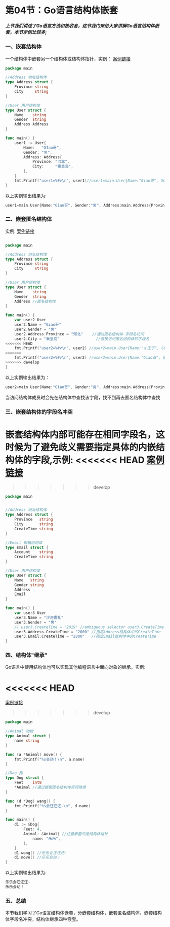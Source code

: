 # 第04节：Go语言结构体嵌套

##### 上节我们讲述了Go语言方法和接收者，这节我门来给大家讲解Go语言结构体嵌套，本节示例比较多;

### 一、嵌套结构体

一个结构体中嵌套另一个结构体或结构体指针，实例：
[案例链接](https://github.com/Yan-Yan0129/Go-example/blob/master/%E7%AC%AC05%E7%AB%A0%EF%BC%9AGo%E8%AF%AD%E8%A8%80%E7%BB%93%E6%9E%84%E4%BD%93/%E7%AC%AC04%E8%8A%82%EF%BC%9AGo%E8%AF%AD%E8%A8%80%E7%BB%93%E6%9E%84%E4%BD%93%E5%B5%8C%E5%A5%97/demo01.md)
```go
package main

//Address 地址结构体
type Address struct {
	Province string
	City     string
}

//User 用户结构体
type User struct {
	Name    string
	Gender  string
	Address Address
}

func main() {
	user1 := User{
		Name:   "GIao哥",
		Gender: "男",
		Address: Address{
			Province: "河北",
			City:     "秦皇岛",
		},
	}
	fmt.Printf("user1=%#v\n", user1)//user1=main.User{Name:"Giao哥", Gender:"男", Address:main.Address{Province:"河北", City:"秦皇岛"}}
}
```

以上实例输出结果为:

```go
user1=main.User{Name:"Giao哥", Gender:"男", Address:main.Address{Province:"河北", City:"秦皇岛"}}
```

### 二、嵌套匿名结构体

实例:
[案例链接](https://github.com/Yan-Yan0129/Go-example/blob/master/%E7%AC%AC05%E7%AB%A0%EF%BC%9AGo%E8%AF%AD%E8%A8%80%E7%BB%93%E6%9E%84%E4%BD%93/%E7%AC%AC04%E8%8A%82%EF%BC%9AGo%E8%AF%AD%E8%A8%80%E7%BB%93%E6%9E%84%E4%BD%93%E5%B5%8C%E5%A5%97/demo02.md)
```go

package main

//Address 地址结构体
type Address struct {
	Province string
	City     string
}

//User 用户结构体
type User struct {
	Name    string
	Gender  string
	Address //匿名结构体
}

func main() {
	var user2 User
	user2.Name = "Giao哥"
	user2.Gender = "男"
	user2.Address.Province = "河北"    //通过匿名结构体.字段名访问
	user2.City = "秦皇岛"                //直接访问匿名结构体的字段名
<<<<<<< HEAD
	fmt.Printf("user2=%#v\n", user2) //user2=main.User{Name:"小王子", Gender:"男", Address:main.Address{Province:"山东", City:"威海"}}
=======
	fmt.Printf("user2=%#v\n", user2) //user2=main.User{Name:"Giao哥", Gender:"男", Address:main.Address{Province:"河北", City:"秦皇岛"}}
>>>>>>> develop
}
```

以上实例输出结果为：

```go
user2=main.User{Name:"Giao哥", Gender:"男", Address:main.Address{Province:"河北", City:"秦皇岛"}}
```

当访问结构体成员时会先在结构体中查找该字段，找不到再去匿名结构体中查找

### 三、嵌套结构体的字段名冲突

嵌套结构体内部可能存在相同字段名，这时候为了避免歧义需要指定具体的内嵌结构体的字段,示例:
<<<<<<< HEAD
[案例链接](https://github.com/Yan-Yan0129/Go-example/blob/master/%E7%AC%AC05%E7%AB%A0%EF%BC%9AGo%E8%AF%AD%E8%A8%80%E7%BB%93%E6%9E%84%E4%BD%93/%E7%AC%AC04%E8%8A%82%EF%BC%9AGo%E8%AF%AD%E8%A8%80%E7%BB%93%E6%9E%84%E4%BD%93%E5%B5%8C%E5%A5%97/demo03.md)
=======
>>>>>>> develop
```go
package main


//Address 地址结构体
type Address struct {
	Province   string
	City       string
	CreateTime string
}

//Email 邮箱结构体
type Email struct {
	Account    string
	CreateTime string
}

//User 用户结构体
type User struct {
	Name   string
	Gender string
	Address
	Email
}

func main() {
	var user3 User
	user3.Name = "沙河娜扎"
	user3.Gender = "男"
	// user3.CreateTime = "2019" //ambiguous selector user3.CreateTime
	user3.Address.CreateTime = "2000" //指定Address结构体中的CreateTime
	user3.Email.CreateTime = "2000"   //指定Email结构体中的CreateTime
}
```

### 四、结构体"继承"

Go语言中使用结构体也可以实现其他编程语言中面向对象的继承。实例:

<<<<<<< HEAD
=======
[案例链接](https://github.com/Yan-Yan0129/Go-example/blob/master/%E7%AC%AC05%E7%AB%A0%EF%BC%9AGo%E8%AF%AD%E8%A8%80%E7%BB%93%E6%9E%84%E4%BD%93/%E7%AC%AC04%E8%8A%82%EF%BC%9AGo%E8%AF%AD%E8%A8%80%E7%BB%93%E6%9E%84%E4%BD%93%E5%B5%8C%E5%A5%97/demo03.md)

>>>>>>> develop
```go
package main

//Animal 动物
type Animal struct {
	name string
}

func (a *Animal) move() {
	fmt.Printf("%s会动！\n", a.name)
}

//Dog 狗
type Dog struct {
	Feet    int8
	*Animal //通过嵌套匿名结构体实现继承
}

func (d *Dog) wang() {
	fmt.Printf("%s会汪汪汪~\n", d.name)
}

func main() {
	d1 := &Dog{
		Feet: 4,
		Animal: &Animal{ //注意嵌套的是结构体指针
			name: "乐乐",
		},
	}
	d1.wang() //乐乐会汪汪汪~
	d1.move() //乐乐会动！
}
```

以上实例输出结果为:

```go
乐乐会汪汪汪~
乐乐会动！
```

### 五、总结

本节我们学习了Go语言结构体嵌套，分嵌套结构体，嵌套匿名结构体，嵌套结构体字段名冲突，结构体继承四种嵌套。

